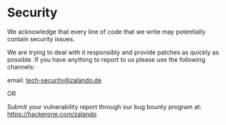 # Security

We acknowledge that every line of code that we write may potentially contain security issues.

We are trying to deal with it responsibly and provide patches as quickly as possible. If you have anything to report to us please use the following channels:

email: tech-security@zalando.de

OR

Submit your vulnerability report through our bug bounty program at: https://hackerone.com/zalando
